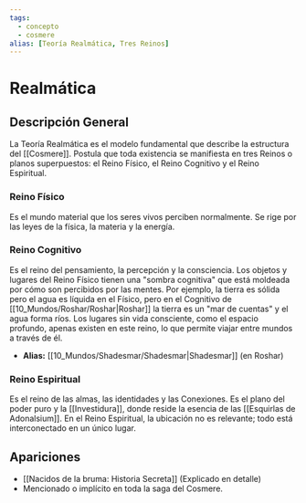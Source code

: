 ```yaml
---
tags:
  - concepto
  - cosmere
alias: [Teoría Realmática, Tres Reinos]
---
```


# Realmática

## Descripción General
La Teoría Realmática es el modelo fundamental que describe la estructura del [[Cosmere]]. Postula que toda existencia se manifiesta en tres Reinos o planos superpuestos: el Reino Físico, el Reino Cognitivo y el Reino Espiritual.

### Reino Físico
Es el mundo material que los seres vivos perciben normalmente. Se rige por las leyes de la física, la materia y la energía.

### Reino Cognitivo
Es el reino del pensamiento, la percepción y la consciencia. Los objetos y lugares del Reino Físico tienen una "sombra cognitiva" que está moldeada por cómo son percibidos por las mentes. Por ejemplo, la tierra es sólida pero el agua es líquida en el Físico, pero en el Cognitivo de [[10_Mundos/Roshar/Roshar|Roshar]] la tierra es un "mar de cuentas" y el agua forma ríos. Los lugares sin vida consciente, como el espacio profundo, apenas existen en este reino, lo que permite viajar entre mundos a través de él.

* **Alias:** [[10_Mundos/Shadesmar/Shadesmar|Shadesmar]] (en Roshar)

### Reino Espiritual
Es el reino de las almas, las identidades y las Conexiones. Es el plano del poder puro y la [[Investidura]], donde reside la esencia de las [[Esquirlas de Adonalsium]]. En el Reino Espiritual, la ubicación no es relevante; todo está interconectado en un único lugar.

## Apariciones
* [[Nacidos de la bruma: Historia Secreta]] (Explicado en detalle)
* Mencionado o implícito en toda la saga del Cosmere.
